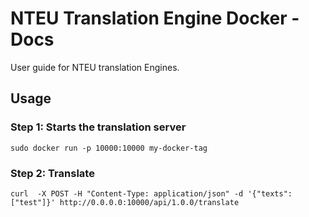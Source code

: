 # NTEU Translation Engine Docker - Docs

User guide for NTEU translation Engines.

## Usage

### Step 1: Starts the translation server

```
sudo docker run -p 10000:10000 my-docker-tag
```

### Step 2: Translate

```
curl  -X POST -H "Content-Type: application/json" -d '{"texts": ["test"]}' http://0.0.0.0:10000/api/1.0.0/translate

```



